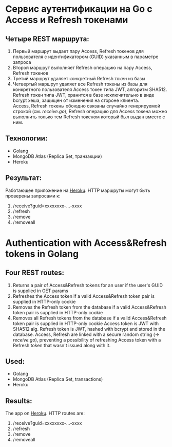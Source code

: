 # Сервис аутентификации на Go с Access и Refresh токенами
## Четыре REST маршрута:
1. Первый маршрут выдает пару Access, Refresh токенов для пользователя с идентификатором (GUID) указанным в параметре запроса
2. Второй маршрут выполняет Refresh операцию на пару Access, Refresh токенов
3. Третий маршрут удаляет конкретный Refresh токен из базы
4. Четвертый маршрут удаляет все Refresh токены из базы для конкретного пользователя
Access токен типа JWT, алгоритм SHA512.
Refresh токен типа JWT, хранится в базе исключительно в виде bcrypt хеша, защищен от изменения на стороне клиента.  
Access, Refresh токены обоюдно связаны случайно генерируемой строкой (см. *receive.go*), Refresh операцию для Access токена
можно выполнить только тем Refresh токеном который был выдан вместе с ним.
## Технологии: 
- Golang  
- MongoDB Atlas (Replica Set, транзакции)
- Heroku
## Результат:
Работающее приложение на [Heroku](https://sheltered-reef-38969.herokuapp.com).
HTTP маршруты могут быть проверены запросами к:
1. /receive?guid=xxxxxxxx-...-xxxx
2. /refresh
3. /remove
4. /removeall
# Authentication with Access&Refresh tokens in Golang
## Four REST routes:
1. Returns a pair of Access&Refresh tokens for an user if the user's GUID is supplied in GET params
2. Refreshes the Access token if a valid Access&Refresh token pair is supplied in HTTP-only cookie
3. Removes the Refresh token from the database if a valid Access&Refresh token pair is supplied in HTTP-only cookie
4. Removes all Refresh tokens from the database if a valid Access&Refresh token pair is supplied in HTTP-only cookie
Access token is JWT with SHA512 alg.
Refresh token is JWT, hashed with bcrypt and stored in the database.
Access, Refresh are linked with a secure random string (-> *receive.go*), preventing a possibility of refreshing Access token with a Refresh token that wasn't issued along with it.
## Used: 
- Golang  
- MongoDB Atlas (Replica Set, transactions)
- Heroku
## Results:
The app on [Heroku](https://sheltered-reef-38969.herokuapp.com).
HTTP routes are:
1. /receive?guid=xxxxxxxx-...-xxxx
2. /refresh
3. /remove
4. /removeall